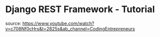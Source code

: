 # Django REST Framework - Tutorial

source: https://www.youtube.com/watch?v=c708Nf0cHrs&t=2825s&ab_channel=CodingEntrepreneurs